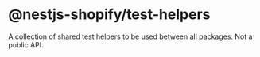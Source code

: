 # @nestjs-shopify/test-helpers

A collection of shared test helpers to be used between all packages.
Not a public API.
